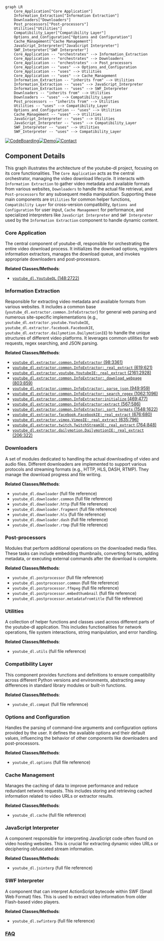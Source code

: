 ```mermaid
graph LR
    Core_Application["Core Application"]
    Information_Extraction["Information Extraction"]
    Downloaders["Downloaders"]
    Post_processors["Post-processors"]
    Utilities["Utilities"]
    Compatibility_Layer["Compatibility Layer"]
    Options_and_Configuration["Options and Configuration"]
    Cache_Management["Cache Management"]
    JavaScript_Interpreter["JavaScript Interpreter"]
    SWF_Interpreter["SWF Interpreter"]
    Core_Application -- "orchestrates" --> Information_Extraction
    Core_Application -- "orchestrates" --> Downloaders
    Core_Application -- "orchestrates" --> Post_processors
    Core_Application -- "uses" --> Options_and_Configuration
    Core_Application -- "uses" --> Utilities
    Core_Application -- "uses" --> Cache_Management
    Information_Extraction -- "inherits from" --> Utilities
    Information_Extraction -- "uses" --> JavaScript_Interpreter
    Information_Extraction -- "uses" --> SWF_Interpreter
    Downloaders -- "inherits from" --> Utilities
    Downloaders -- "uses" --> Compatibility_Layer
    Post_processors -- "inherits from" --> Utilities
    Utilities -- "uses" --> Compatibility_Layer
    Options_and_Configuration -- "uses" --> Utilities
    Cache_Management -- "uses" --> Utilities
    JavaScript_Interpreter -- "uses" --> Utilities
    JavaScript_Interpreter -- "uses" --> Compatibility_Layer
    SWF_Interpreter -- "uses" --> Utilities
    SWF_Interpreter -- "uses" --> Compatibility_Layer
```
[![CodeBoarding](https://img.shields.io/badge/Generated%20by-CodeBoarding-9cf?style=flat-square)](https://github.com/CodeBoarding/GeneratedOnBoardings)[![Demo](https://img.shields.io/badge/Try%20our-Demo-blue?style=flat-square)](https://www.codeboarding.org/demo)[![Contact](https://img.shields.io/badge/Contact%20us%20-%20contact@codeboarding.org-lightgrey?style=flat-square)](mailto:contact@codeboarding.org)

## Component Details

This graph illustrates the architecture of the youtube-dl project, focusing on its core functionalities. The `Core Application` acts as the central orchestrator, managing the video download lifecycle. It interacts with `Information Extraction` to gather video metadata and available formats from various websites, `Downloaders` to handle the actual file retrieval, and `Post-processors` for any subsequent media manipulation. Supporting these main components are `Utilities` for common helper functions, `Compatibility Layer` for cross-version compatibility, `Options and Configuration` for user input, `Cache Management` for performance, and specialized interpreters like `JavaScript Interpreter` and `SWF Interpreter` used by the `Information Extraction` component to handle dynamic content.

### Core Application
The central component of youtube-dl, responsible for orchestrating the entire video download process. It initializes the download options, registers information extractors, manages the download queue, and invokes appropriate downloaders and post-processors.


**Related Classes/Methods**:

- <a href="https://github.com/ytdl-org/youtube-dl/blob/master/youtube_dl/YoutubeDL.py#L148-L2722" target="_blank" rel="noopener noreferrer">`youtube_dl.YoutubeDL` (148:2722)</a>


### Information Extraction
Responsible for extracting video metadata and available formats from various websites. It includes a common base (`youtube_dl.extractor.common.InfoExtractor`) for general web parsing and numerous site-specific implementations (e.g., `youtube_dl.extractor.youtube.YoutubeIE`, `youtube_dl.extractor.facebook.FacebookIE`, `youtube_dl.extractor.dailymotion.DailymotionIE`) to handle the unique structures of different video platforms. It leverages common utilities for web requests, regex searching, and JSON parsing.


**Related Classes/Methods**:

- <a href="https://github.com/ytdl-org/youtube-dl/blob/master/youtube_dl/extractor/common.py#L98-L3361" target="_blank" rel="noopener noreferrer">`youtube_dl.extractor.common.InfoExtractor` (98:3361)</a>
- <a href="https://github.com/ytdl-org/youtube-dl/blob/master/youtube_dl/extractor/common.py#L619-L621" target="_blank" rel="noopener noreferrer">`youtube_dl.extractor.common.InfoExtractor:_real_extract` (619:621)</a>
- <a href="https://github.com/ytdl-org/youtube-dl/blob/master/youtube_dl/extractor/youtube.py#L2161-L2928" target="_blank" rel="noopener noreferrer">`youtube_dl.extractor.youtube.YoutubeIE:_real_extract` (2161:2928)</a>
- <a href="https://github.com/ytdl-org/youtube-dl/blob/master/youtube_dl/extractor/common.py#L803-L859" target="_blank" rel="noopener noreferrer">`youtube_dl.extractor.common.InfoExtractor:_download_webpage` (803:859)</a>
- <a href="https://github.com/ytdl-org/youtube-dl/blob/master/youtube_dl/extractor/common.py#L949-L959" target="_blank" rel="noopener noreferrer">`youtube_dl.extractor.common.InfoExtractor:_parse_json` (949:959)</a>
- <a href="https://github.com/ytdl-org/youtube-dl/blob/master/youtube_dl/extractor/common.py#L1062-L1096" target="_blank" rel="noopener noreferrer">`youtube_dl.extractor.common.InfoExtractor:_search_regex` (1062:1096)</a>
- <a href="https://github.com/ytdl-org/youtube-dl/blob/master/youtube_dl/extractor/common.py#L469-L477" target="_blank" rel="noopener noreferrer">`youtube_dl.extractor.common.InfoExtractor:initialize` (469:477)</a>
- <a href="https://github.com/ytdl-org/youtube-dl/blob/master/youtube_dl/extractor/common.py#L567-L586" target="_blank" rel="noopener noreferrer">`youtube_dl.extractor.common.InfoExtractor:extract` (567:586)</a>
- <a href="https://github.com/ytdl-org/youtube-dl/blob/master/youtube_dl/extractor/common.py#L1548-L1622" target="_blank" rel="noopener noreferrer">`youtube_dl.extractor.common.InfoExtractor:_sort_formats` (1548:1622)</a>
- <a href="https://github.com/ytdl-org/youtube-dl/blob/master/youtube_dl/extractor/facebook.py#L676-L680" target="_blank" rel="noopener noreferrer">`youtube_dl.extractor.facebook.FacebookIE:_real_extract` (676:680)</a>
- <a href="https://github.com/ytdl-org/youtube-dl/blob/master/youtube_dl/extractor/vimeo.py#L635-L796" target="_blank" rel="noopener noreferrer">`youtube_dl.extractor.vimeo.VimeoIE:_real_extract` (635:796)</a>
- <a href="https://github.com/ytdl-org/youtube-dl/blob/master/youtube_dl/extractor/twitch.py#L764-L848" target="_blank" rel="noopener noreferrer">`youtube_dl.extractor.twitch.TwitchStreamIE:_real_extract` (764:848)</a>
- <a href="https://github.com/ytdl-org/youtube-dl/blob/master/youtube_dl/extractor/dailymotion.py#L206-L322" target="_blank" rel="noopener noreferrer">`youtube_dl.extractor.dailymotion.DailymotionIE:_real_extract` (206:322)</a>


### Downloaders
A set of modules dedicated to handling the actual downloading of video and audio files. Different downloaders are implemented to support various protocols and streaming formats (e.g., HTTP, HLS, DASH, RTMP). They manage the download progress and file writing.


**Related Classes/Methods**:

- `youtube_dl.downloader` (full file reference)
- `youtube_dl.downloader.common` (full file reference)
- `youtube_dl.downloader.http` (full file reference)
- `youtube_dl.downloader.fragment` (full file reference)
- `youtube_dl.downloader.hls` (full file reference)
- `youtube_dl.downloader.dash` (full file reference)
- `youtube_dl.downloader.rtmp` (full file reference)


### Post-processors
Modules that perform additional operations on the downloaded media files. These tasks can include embedding thumbnails, converting formats, adding metadata, or executing external commands after the download is complete.


**Related Classes/Methods**:

- `youtube_dl.postprocessor` (full file reference)
- `youtube_dl.postprocessor.common` (full file reference)
- `youtube_dl.postprocessor.ffmpeg` (full file reference)
- `youtube_dl.postprocessor.embedthumbnail` (full file reference)
- `youtube_dl.postprocessor.metadatafromtitle` (full file reference)


### Utilities
A collection of helper functions and classes used across different parts of the youtube-dl application. This includes functionalities for network operations, file system interactions, string manipulation, and error handling.


**Related Classes/Methods**:

- `youtube_dl.utils` (full file reference)


### Compatibility Layer
This component provides functions and definitions to ensure compatibility across different Python versions and environments, abstracting away differences in standard library modules or built-in functions.


**Related Classes/Methods**:

- `youtube_dl.compat` (full file reference)


### Options and Configuration
Handles the parsing of command-line arguments and configuration options provided by the user. It defines the available options and their default values, influencing the behavior of other components like downloaders and post-processors.


**Related Classes/Methods**:

- `youtube_dl.options` (full file reference)


### Cache Management
Manages the caching of data to improve performance and reduce redundant network requests. This includes storing and retrieving cached information related to video URLs or extractor results.


**Related Classes/Methods**:

- `youtube_dl.cache` (full file reference)


### JavaScript Interpreter
A component responsible for interpreting JavaScript code often found on video hosting websites. This is crucial for extracting dynamic video URLs or deciphering obfuscated stream information.


**Related Classes/Methods**:

- `youtube_dl.jsinterp` (full file reference)


### SWF Interpreter
A component that can interpret ActionScript bytecode within SWF (Small Web Format) files. This is used to extract video information from older Flash-based video players.


**Related Classes/Methods**:

- `youtube_dl.swfinterp` (full file reference)




### [FAQ](https://github.com/CodeBoarding/GeneratedOnBoardings/tree/main?tab=readme-ov-file#faq)